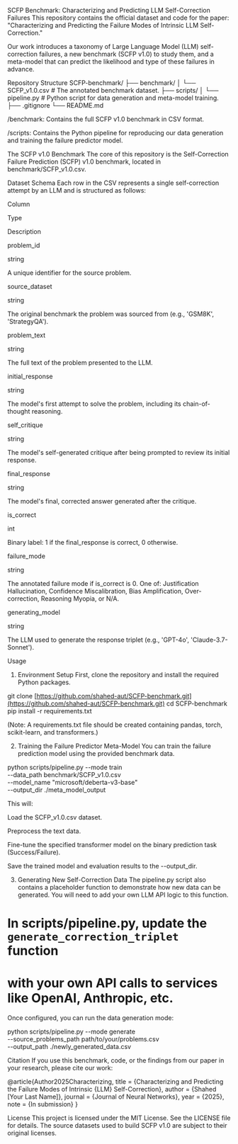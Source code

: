 SCFP Benchmark: Characterizing and Predicting LLM Self-Correction Failures
This repository contains the official dataset and code for the paper: "Characterizing and Predicting the Failure Modes of Intrinsic LLM Self-Correction."

Our work introduces a taxonomy of Large Language Model (LLM) self-correction failures, a new benchmark (SCFP v1.0) to study them, and a meta-model that can predict the likelihood and type of these failures in advance.

Repository Structure
SCFP-benchmark/
├── benchmark/
│   └── SCFP_v1.0.csv         # The annotated benchmark dataset.
├── scripts/
│   └── pipeline.py           # Python script for data generation and meta-model training.
├── .gitignore
└── README.md

/benchmark: Contains the full SCFP v1.0 benchmark in CSV format.

/scripts: Contains the Python pipeline for reproducing our data generation and training the failure predictor model.

The SCFP v1.0 Benchmark
The core of this repository is the Self-Correction Failure Prediction (SCFP) v1.0 benchmark, located in benchmark/SCFP_v1.0.csv.

Dataset Schema
Each row in the CSV represents a single self-correction attempt by an LLM and is structured as follows:

Column

Type

Description

problem_id

string

A unique identifier for the source problem.

source_dataset

string

The original benchmark the problem was sourced from (e.g., 'GSM8K', 'StrategyQA').

problem_text

string

The full text of the problem presented to the LLM.

initial_response

string

The model's first attempt to solve the problem, including its chain-of-thought reasoning.

self_critique

string

The model's self-generated critique after being prompted to review its initial response.

final_response

string

The model's final, corrected answer generated after the critique.

is_correct

int

Binary label: 1 if the final_response is correct, 0 otherwise.

failure_mode

string

The annotated failure mode if is_correct is 0. One of: Justification Hallucination, Confidence Miscalibration, Bias Amplification, Over-correction, Reasoning Myopia, or N/A.

generating_model

string

The LLM used to generate the response triplet (e.g., 'GPT-4o', 'Claude-3.7-Sonnet').

Usage
1. Environment Setup
First, clone the repository and install the required Python packages.

git clone [https://github.com/shahed-aut/SCFP-benchmark.git](https://github.com/shahed-aut/SCFP-benchmark.git)
cd SCFP-benchmark
pip install -r requirements.txt

(Note: A requirements.txt file should be created containing pandas, torch, scikit-learn, and transformers.)

2. Training the Failure Predictor Meta-Model
You can train the failure prediction model using the provided benchmark data.

python scripts/pipeline.py --mode train \
    --data_path benchmark/SCFP_v1.0.csv \
    --model_name "microsoft/deberta-v3-base" \
    --output_dir ./meta_model_output

This will:

Load the SCFP_v1.0.csv dataset.

Preprocess the text data.

Fine-tune the specified transformer model on the binary prediction task (Success/Failure).

Save the trained model and evaluation results to the --output_dir.

3. Generating New Self-Correction Data
The pipeline.py script also contains a placeholder function to demonstrate how new data can be generated. You will need to add your own LLM API logic to this function.

# In scripts/pipeline.py, update the `generate_correction_triplet` function
# with your own API calls to services like OpenAI, Anthropic, etc.

Once configured, you can run the data generation mode:

python scripts/pipeline.py --mode generate \
    --source_problems_path path/to/your/problems.csv \
    --output_path ./newly_generated_data.csv

Citation
If you use this benchmark, code, or the findings from our paper in your research, please cite our work:

@article{Author2025Characterizing,
  title   = {Characterizing and Predicting the Failure Modes of Intrinsic {LLM} Self-Correction},
  author  = {Shahed [Your Last Name]},
  journal = {Journal of Neural Networks},
  year    = {2025},
  note    = {In submission}
}

License
This project is licensed under the MIT License. See the LICENSE file for details. The source datasets used to build SCFP v1.0 are subject to their original licenses.

